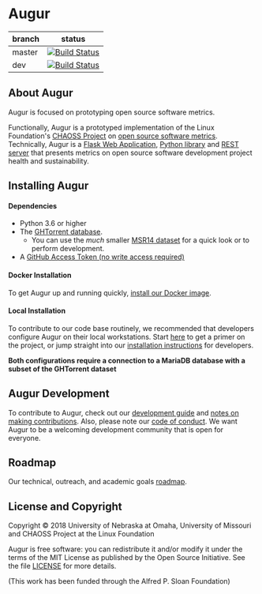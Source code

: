 # Augur

branch | status
   --- | ---
master | [![Build Status](https://travis-ci.org/chaoss/augur.svg?branch=master)](https://travis-ci.org/chaoss/augur)
   dev | [![Build Status](https://travis-ci.org/chaoss/augur.svg?branch=dev)](https://travis-ci.org/chaoss/augur)

## About Augur

Augur is focused on prototyping open source software metrics. 

Functionally, Augur is a prototyped implementation of the Linux Foundation's [CHAOSS Project](http://chaoss.community) on [open source software metrics](https://github.com/chaoss/metrics). Technically, Augur is a [Flask Web Application](http://augurlabs.io), [Python library](https://chaoss.github.io/augur/python/build/html/index.html) and [REST server](https://chaoss.github.io/augur/api/index.html) that presents metrics on open source software development project health and sustainability. 

## Installing Augur 

#### Dependencies
 - Python 3.6 or higher
 - The [GHTorrent database](http://ghtorrent.org/downloads.html). 
    - You can use the *much* smaller [MSR14 dataset](http://ghtorrent.org/msr14.html) for a quick look or to perform development.
 - A [GitHub Access Token (no write access required)](https://github.com/settings/tokens)

#### Docker Installation
To get Augur up and running quickly, [install our Docker image](http://augur.augurlabs.io/static/docs/docker-install.html).

#### Local Installation
To contribute to our code base routinely, we recommended that developers configure Augur on their local workstations. Start [here](http://augur.augurlabs.io/static/docs/dev-guide/1-overview.html) to get a primer on the project, or jump straight into our [installation instructions](http://augur.augurlabs.io/static/docs/dev-guide/2-install.html) for developers.

**Both configurations require a connection to a MariaDB database with a subset of the GHTorrent dataset** 

## Augur Development
To contribute to Augur, check out our [development guide](http://augur.augurlabs.io/static/docs/dev-guide/1-overview.html) and [notes on making contributions](CONTRIBUTING.md). Also, please note our [code of conduct](CODE_OF_CONDUCT.md). We want Augur to be a welcoming development community that is open for everyone. 

## Roadmap
Our technical, outreach, and academic goals [roadmap](https://github.com/chaoss/augur/wiki/Release-Schedule).

## License and Copyright
Copyright © 2018 University of Nebraska at Omaha, University of Missouri and CHAOSS Project at the Linux Foundation

Augur is free software: you can redistribute it and/or modify it under the terms of the MIT License as published by the Open Source Initiative. See the file [LICENSE](LICENSE) for more details.

(This work has been funded through the Alfred P. Sloan Foundation)

